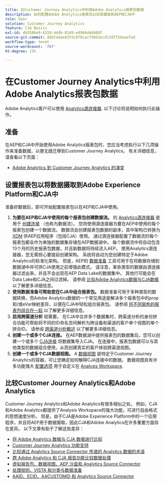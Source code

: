 ```yaml
---
title: 在Customer Journey Analytics中利用Adobe Analytics报表包数据
description: 如何配置Adobe Analytics报表包以将其摄取到AEP和CJA中
role: User
solution: Customer Journey Analytics
feature: CJA Basics
exl-id: db5506e0-6159-4d4b-8149-e4966dab9807
source-git-commit: dbb7edae43fdc970cacf5863ecd13df75deaefad
workflow-type: tm+mt
source-wordcount: '767'
ht-degree: 13%

---
```


# 在Customer Journey Analytics中利用Adobe Analytics报表包数据

Adobe Analytics客户可以使用 [Analytics源连接器](https://experienceleague.adobe.com/docs/experience-platform/sources/connectors/adobe-applications/analytics.html?lang=zh-Hans). 以下讨论将说明如何执行此操作。

## 准备

在AEP和CJA中开始使用Adobe Analytics报表包时，您应当考虑执行以下几项操作来准备数据，以便无缝迁移到Customer Journey Analytics。 有关详细信息，请查看以下页面：

* [Adobe Analytics 到 Customer Journey Analytics 的演变](/help/getting-started/aa-to-cja.md)

## 设置报表包以将数据摄取到Adobe Experience Platform和CJA中

准备好数据后，即可开始配置报表包以在AEP和CJA中使用。

1. **为要在AEP和CJA中使用的每个报表包创建数据流。** 的 [Analytics源连接器](https://experienceleague.adobe.com/docs/experience-platform/sources/connectors/adobe-applications/analytics.html?lang=en) 是用于 [创建连接](/help/connections/create-connection.md) （也称为数据流）。 您将使用源连接器为要在AEP中使用的每个报表包创建一个数据流。 数据流会创建报表包数据的副本，其中架构已转换为  [XDM](https://experienceleague.adobe.com/docs/platform-learn/tutorials/schemas/schemas-and-experience-data-model.html?lang=zh-Hans) 供AEP应用程序（包括CJA）使用。 通过源连接器配置了数据流的每个报表包都会作为单独的数据集存储在AEP数据湖中。 每个数据流中将自动包含13个月的历史报表包数据，并且新数据将持续流入AEP。 使用Analytics源连接器，您无需担心要提前创建架构。 系统将自动为您创建特定于Adobe Analytics的标准化架构。 但是，AEP的 [数据准备](https://experienceleague.adobe.com/docs/experience-platform/data-prep/home.html?lang=zh-Hans) 工具可用于在将数据存储到数据湖中并可供CJA使用之前增强此模式。 请注意，某些类型的数据由源连接器过滤出来，并且不会出现在AEP Data Lake的数据集中。 其他行可能会在Data Lake和CJA之间过滤掉。 请参阅 [比较Adobe Analytics数据与CJA数据](/help/troubleshooting/compare.md) 以了解更多详细信息。
1. **使用数据准备可帮助您在CJA中组合报表包。** 数据准备可用于多种类型的数据转换，而Adobe Analytics数据的一个常见用途是解决多个报表包中的prop和/或eVar映射差异，以便在CJA中轻松组合报表包。 请参阅 [将不同架构的报表包组合在一起](/help/use-cases/aa-data/combine-report-suites.md) 以了解更多详细信息。
1. **启用跨渠道分析** 视需要。 在CJA中合并多个数据集时，跨渠道分析的身份拼合功能可帮助将不同的ID命名空间解析为跨设备和渠道的客户单个视图的单个拼合ID。 请参阅 [跨渠道分析概述](/help/connections/cca/overview.md) 以了解更多详细信息。
1. **创建一个或多个CJA连接。** 在AEP数据湖中提供报表包的数据集后，您可以创建一个或多个 [CJA连接](/help/connections/overview.md) 将数据集导入CJA。 在连接中，报表包数据可以与其他类型的数据组合使用，从而创建真实的客户体验跨渠道视图。
1. **创建一个或多个CJA数据视图。** A [数据视图](/help/data-views/data-views.md) 是特定于Customer Journey Analytics的容器，可让您确定如何解释CJA连接中的数据。 数据视图具有许多功能强大 [配置选项](/help/data-views/create-dataview.md) 用于自定义在 [Analysis Workspace](/help/analysis-workspace/home.md).

## 比较Customer Journey Analytics和Adobe Analytics

Customer Journey Analytics和Adobe Analytics有很多相似之处。 例如，CJA和Adobe Analytics都提供了Analysis Workspace的强大功能，可进行自由格式的思想速度分析。 但是，由于CJA是Adobe Experience Platform中的一个应用程序，并且将AEP用于数据摄取，因此CJA和Adobe Analytics在许多重要方面存在差异。 以下文章有助于了解这些差异：

* [将 Adobe Analytics 数据与 CJA 数据进行比较](/help/troubleshooting/compare.md)
* [Customer Journey Analytics 功能支持](/help/getting-started/aa-vs-cja/cja-aa.md)
* [比较通过 Analytics Source Connector 传递的 Analytics 数据的术语](/help/getting-started/aa-vs-cja/terminology.md)
* [跨 Adobe Analytics 和 CJA 报告功能比较数据处理](/help/getting-started/aa-vs-cja/data-processing-comparisons.md)
* [虚拟报告包、数据视图、AEP 沙盒和 Analytics Source Connector ](/help/getting-started/aa-vs-cja/vrs-dataview-sandbox-adc.md)
* [处理规则、VISTA 和分类与数据准备](/help/getting-started/aa-vs-cja/pr-vista-dataprep.md)
* [AAID、ECID、AACUSTOMID 和 Analytics Source Connector](/help/getting-started/aa-vs-cja/aaid-ecid-adc.md)
